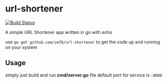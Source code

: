 
# url-shortener

[![Build Status](https://cloud.drone.io/api/badges/smf8/url-shortener/status.svg)](https://cloud.drone.io/smf8/url-shortener)

A simple URL Shortener app written in go with echo

use `go get github.com/smf8/url-shortener` to get the code up and running on your system

## Usage
simply just build and run **cmd/server.go** file
default port for service is `:8080`

